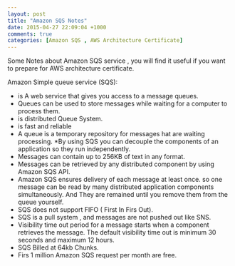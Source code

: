 ```yaml
---
layout: post
title: "Amazon SQS Notes"
date: 2015-04-27 22:09:04 +1000
comments: true
categories: [Amazon SQS , AWS Architecture Certificate]
---
```

 
Some Notes about Amazon SQS service , you will find it useful if you want to prepare for AWS architecture certificate.

Amazon Simple queue service (SQS):

* is A web service that gives you access to a message queues.
* Queues can be used to store messages while waiting for a computer to process them.
* is distributed Queue System.
* is fast and reliable 
* A queue is a temporary repository for messages hat are waiting processing.
*By using SQS you can decouple the components of an application so they run independently.
* Messages can contain up to 256KB of text in any format.
* Messages can be retrieved by any distributed component by using Amazon SQS API.
* Amazon SQS ensures delivery of each message at least once. so one message can be read by many distributed application components simultaneously. And They are remained until you remove them from the queue yourself.
* SQS does not support FIFO ( First In Firs Out).
* SQS is a pull system , and messages are not pushed out like SNS.
* Visibility time out period for a message starts when a component retrieves the message. The default visibility time out is minimum 30 seconds and maximum 12 hours.
* SQS Billed at 64kb Chunks.
* Firs 1 million Amazon SQS request per month are free.